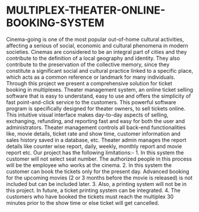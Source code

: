 # MULTIPLEX-THEATER-ONLINE-BOOKING-SYSTEM
Cinema-going is one of the most popular out-of-home cultural activities, affecting a serious of social, economic and cultural phenomena in modern societies. Cinemas are considered to be an integral part of cities and they contribute to the definition of a local geography and identity. They also contribute to the preservation of the collective memory, since they constitute a significant social and cultural practice linked to a specific place, which acts as a common reference or landmark for many individuals. Through this project we present a comprehensive solution for ticket booking in multiplexes. Theater management system, an online ticket selling software that is easy to understand, easy to use and offers the simplicity of fast point-and-click service to the customers. This powerful software program is specifically designed for theater owners, to sell tickets online. This intuitive visual interface makes day-to-day aspects of selling, exchanging, refunding, and reporting fast and easy for both the user and administrators. Theater management controls all back-end functionalities like, movie details, ticket rate and show time, customer information and sales history saved in a database, etc. Theater admin manages the report details like counter wise report, daily, weekly, monthly report and movie report etc. Our project has the following limitations:- 1. In this system the customer will not select seat number. The authorized people in this process will be the employee who works at the cinema. 2. In this system the customer can book the tickets only for the present day. Advanced booking for the upcoming movies (2 or 3 months before the movie is released) is not included but can be included later. 3. Also, a printing system will not be in this project. In future, a ticket printing system can be integrated. 4. The customers who have booked the tickets must reach the multiplex 30 minutes prior to the show time or else ticket will get cancelled.
